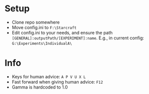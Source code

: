 # Setup
- Clone repo somewhere
- Move config.ini to `F:\Starcraft`
- Edit config.ini to your needs, and ensure the path `[GENERAL]:outputPath/[EXPERIMENT]:name`. E.g., in current config: `G:\Experiments\IndividualA\`


# Info
- Keys for human advice: `A P V U X L`
- Fast forward when giving human advice: `F12`
- Gamma is hardcoded to 1.0
